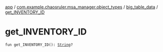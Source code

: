 [app](../../index.md) / [com.example.chaosruler.msa_manager.object_types](../index.md) / [big_table_data](index.md) / [get_INVENTORY_ID](.)

# get_INVENTORY_ID

`fun get_INVENTORY_ID(): `[`String`](https://kotlinlang.org/api/latest/jvm/stdlib/kotlin/-string/index.html)`?`
